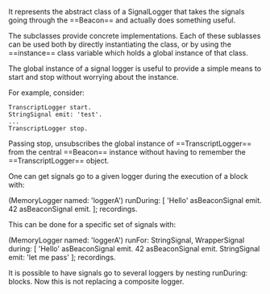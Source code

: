 It represents the abstract class of a SignalLogger that takes the signals going through the ==Beacon== and actually does something useful.

The subclasses provide concrete implementations. Each of these sublasses can be used both by directly instantiating the class, or by using the ==instance== class variable which holds a global instance of that class.

The global instance of a signal logger is useful to provide a simple means to start and stop without worrying about the instance.

For example, consider:

	TranscriptLogger start.
	StringSignal emit: 'test'.
	...
	TranscriptLogger stop.
	
Passing stop, unsubscribes the global instance of ==TranscriptLogger== from the central ==Beacon== instance without having to remember the ==TranscriptLogger== object.

One can get signals go to a given logger during the execution of a block with:

  (MemoryLogger named: 'loggerA')
		runDuring: [ 
			'Hello' asBeaconSignal emit.
			42 asBeaconSignal emit.
			];
		recordings.
		
This can be done for a specific set of signals with:

  (MemoryLogger named: 'loggerA')
		runFor: StringSignal, WrapperSignal during: [ 
			'Hello' asBeaconSignal emit.
			42 asBeaconSignal emit.
			StringSignal emit: 'let me pass'
			];
		recordings.
		
It is possible to have signals go to several loggers by nesting runDuring: blocks.
Now this is not replacing a composite logger.